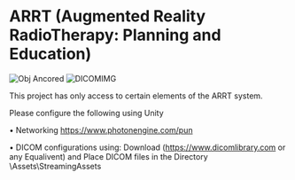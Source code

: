 # ARRT (Augmented Reality RadioTherapy: Planning and Education) 

![Obj Ancored](https://github.com/khat1/CollabARRT/assets/39097440/f10888c4-00aa-4055-a0f1-cf977a3ef48c)
![DICOMIMG](https://github.com/khat1/CollabARRT/assets/39097440/4912a7f9-aa20-4a87-9532-428cb83567e0)

This project has only access to certain elements of the ARRT system. 

Please configure the following using Unity

•	Networking https://www.photonengine.com/pun

•	DICOM configurations using: Download (https://www.dicomlibrary.com or any Equalivent) and Place DICOM files in the Directory \Assets\StreamingAssets

